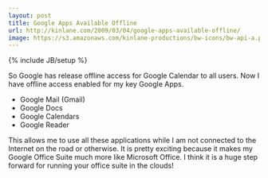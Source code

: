 ```yaml
---
layout: post
title: Google Apps Available Offline
url: http://kinlane.com/2009/03/04/google-apps-available-offline/
image: https://s3.amazonaws.com/kinlane-productions/bw-icons/bw-api-a.png
---
```

{% include JB/setup %}
<p>
     So Google has release offline access for Google Calendar to all users. Now I have offline access enabled for my key Google Apps.
</p>
<ul class="mainlist">
     <li>Google Mail (Gmail)
     </li>
     <li>Google Docs
     </li>
     <li>Google Calendars
     </li>
     <li>Google Reader
     </li>
</ul>
<p>
     This allows me to use all these applications while I am not connected to the Internet on the road or otherwise. It is pretty exciting because it makes my Google Office Suite much more like Microsoft Office. I think it is a huge step forward for running your office suite in the clouds!
</p>